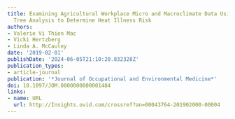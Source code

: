 ```yaml
---
title: Examining Agricultural Workplace Micro and Macroclimate Data Using Decision
  Tree Analysis to Determine Heat Illness Risk
authors:
- Valerie Vi Thien Mac
- Vicki Hertzberg
- Linda A. McCauley
date: '2019-02-01'
publishDate: '2024-06-05T21:10:20.832328Z'
publication_types:
- article-journal
publication: '*Journal of Occupational and Environmental Medicine*'
doi: 10.1097/JOM.0000000000001484
links:
- name: URL
  url: http://Insights.ovid.com/crossref?an=00043764-201902000-00004
---
```

